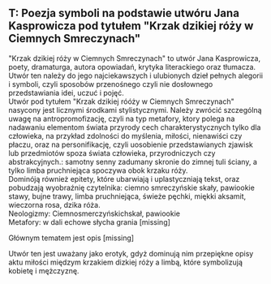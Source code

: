 ## T: Poezja symboli na podstawie utwóru Jana Kasprowicza pod tytułem "Krzak dzikiej róży w Ciemnych Smreczynach"
"Krzak dzikiej róży w Ciemnych Smreczynach" to utwór Jana Kasprowicza, poety, dramaturga, autora opowiadań, krytyka literackiego oraz tłumacza. Utwór ten należy do jego najciekawszych i ulubionych dzieł pełnych alegorii i symboli, czyli sposobów przenośnego czyli nie dosłownego przedstawiania idei, uczuć i pojęć.  
Utwór pod tytułem "Krzak dzikiej róóży w Ciemnych Smreczynach" nasycony jest licznymi środkami stylistycznymi. Należy zwrócić szczególną uwagę na antropromofizację, czyli na typ metafory, ktory polega na nadawaniu elementom świata przyrody cech charakterystycznych tylko dla człowieka, na przykład zdolności do myślenia, miłości, nienawiści czy płaczu, oraz na personifikację, czyli uosobienie przedstawianych zjawisk lub przedmiotów spoza świata człowieka, przyrodniczych czy abstrakcyjnych.: samotny senny zadumany skronie do zimnej tuli ściany, a tylko limba pruchniejąca spoczywa obok krzaku róży.  
Dominóją również epitety, które ubarwiają i uplastyczniają tekst, oraz pobudzają wyobraźnię czytelnika: ciemno smreczyńskie skały, pawiookie stawy, bujne trawy, limba pruchniejąca, świeże pęchki, miękki aksamit, wieczorna rosa, dzika róża.  
Neologizmy: Ciemnosmerczyńskichskał, pawiookie  
Metafory: w dali echowe słycha grania [missing]

Głównym tematem jest opis [missing]

Utwór ten jest uważany jako erotyk, gdyż dominują nim przepiękne opisy aktu miłości międzym krzakiem dizkiej róży a limbą, które symbolizują kobietę i mężczyznę.
